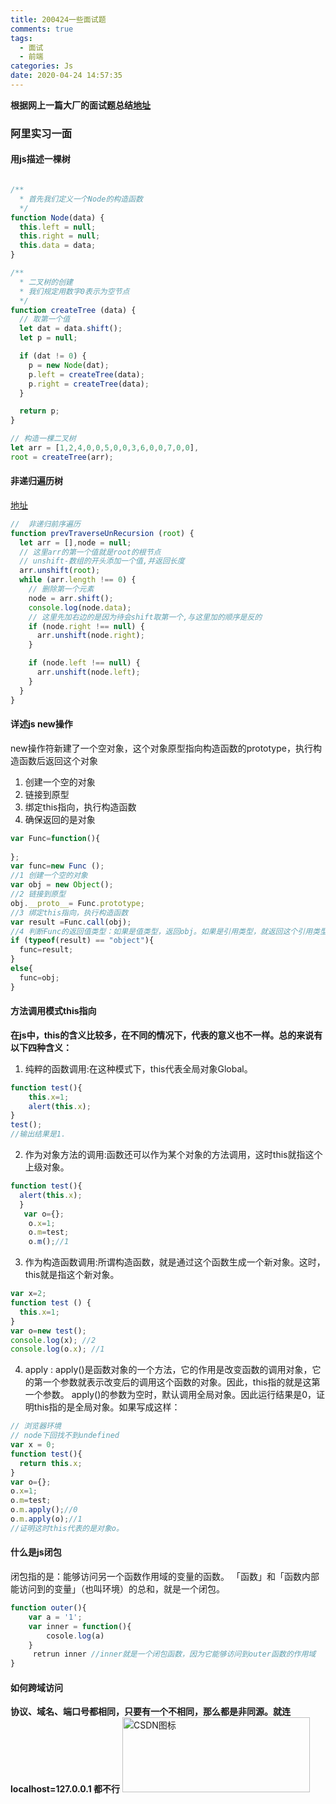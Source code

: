 ```yaml
---
title: 200424一些面试题
comments: true
tags:
  - 面试
  - 前端
categories: Js
date: 2020-04-24 14:57:35
---
```

**根据网上一篇大厂的面试题总结[地址](https://segmentfault.com/a/1190000020296556)**
### 阿里实习一面
#### 用js描述一棵树
<!--more-->
```js

/**
  * 首先我们定义一个Node的构造函数
  */
function Node(data) {
  this.left = null;
  this.right = null;
  this.data = data;
}

/**
  * 二叉树的创建
  * 我们规定用数字0表示为空节点
  */
function createTree (data) {
  // 取第一个值
  let dat = data.shift();
  let p = null;

  if (dat != 0) {
    p = new Node(dat);
    p.left = createTree(data);
    p.right = createTree(data);
  }

  return p;
}

// 构造一棵二叉树
let arr = [1,2,4,0,0,5,0,0,3,6,0,0,7,0,0],
root = createTree(arr);

```
#### 非递归遍历树
[地址](https://www.jianshu.com/p/3eee17f3c6f4)
```js
//  非递归前序遍历
function prevTraverseUnRecursion (root) {
  let arr = [],node = null;
  // 这里arr的第一个值就是root的根节点
  // unshift-数组的开头添加一个值,并返回长度
  arr.unshift(root);
  while (arr.length !== 0) {
    // 删除第一个元素
    node = arr.shift();
    console.log(node.data);
    // 这里先加右边的是因为待会shift取第一个,与这里加的顺序是反的
    if (node.right !== null) {
      arr.unshift(node.right);
    }

    if (node.left !== null) {
      arr.unshift(node.left);
    }
  }
}

```
#### 详述js new操作 
new操作符新建了一个空对象，这个对象原型指向构造函数的prototype，执行构造函数后返回这个对象

1. 创建一个空的对象
2. 链接到原型
3. 绑定this指向，执行构造函数
4. 确保返回的是对象 
```js
var Func=function(){
 
};
var func=new Func ();
//1 创建一个空的对象
var obj = new Object();
//2 链接到原型
obj.__proto__= Func.prototype;
//3 绑定this指向，执行构造函数
var result =Func.call(obj);
//4 判断Func的返回值类型：如果是值类型，返回obj。如果是引用类型，就返回这个引用类型的对象
if (typeof(result) == "object"){
  func=result;
}
else{
  func=obj;
}
```

#### 方法调用模式this指向 
**在js中，this的含义比较多，在不同的情况下，代表的意义也不一样。总的来说有以下四种含义：**
1. 纯粹的函数调用:在这种模式下，this代表全局对象Global。
```js
function test(){
    this.x=1;
    alert(this.x);
}
test();
//输出结果是1.
```
2. 作为对象方法的调用:函数还可以作为某个对象的方法调用，这时this就指这个上级对象。
```js
function test(){
  alert(this.x);
  }
   var o={};
    o.x=1;
    o.m=test;
    o.m();//1
```
3. 作为构造函数调用:所谓构造函数，就是通过这个函数生成一个新对象。这时，this就是指这个新对象。
```js
var x=2;
function test () {
  this.x=1;
}
var o=new test();
console.log(x); //2
console.log(o.x); //1
```
4. apply :  apply()是函数对象的一个方法，它的作用是改变函数的调用对象，它的第一个参数就表示改变后的调用这个函数的对象。因此，this指的就是这第一个参数。
apply()的参数为空时，默认调用全局对象。因此运行结果是0，证明this指的是全局对象。如果写成这样：
```js
// 浏览器环境
// node下回找不到undefined
var x = 0;
function test(){
  return this.x;
}
var o={};
o.x=1;
o.m=test;
o.m.apply();//0
o.m.apply(o);//1
//证明这时this代表的是对象o。
```
#### 什么是js闭包 
闭包指的是：能够访问另一个函数作用域的变量的函数。
「函数」和「函数内部能访问到的变量」（也叫环境）的总和，就是一个闭包。
```js
function outer(){
    var a = '1';
    var inner = function(){
        cosole.log(a)
    }
     retrun inner //inner就是一个闭包函数，因为它能够访问到outer函数的作用域
}
```
#### 如何跨域访问 
**协议、域名、端口号都相同，只要有一个不相同，那么都是非同源。就连localhost=127.0.0.1 都不行**
<img src="https://img-blog.csdn.net/20151123180123630?imageView2/1/w/64/h/64/interlace/1" width = "300" height = "120" alt="CSDN图标" />
